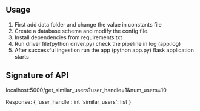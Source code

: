 ## Usage
1. First add data folder and change the value in constants file
2. Create a database schema and modify the config file.
3. Install dependencies from requirements.txt
4. Run driver file(python driver.py) check the pipeline in log (app.log)
5. After successful ingestion run the app (python app.py) flask application starts


## Signature of API

localhost:5000/get_similar_users?user_handle=1&num_users=10

Response:
{
    'user_handle': int
    'similar_users': list
}

